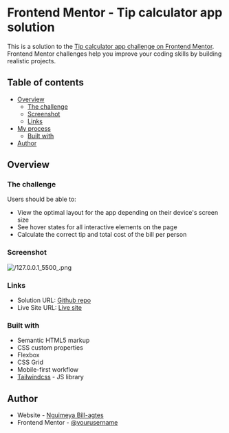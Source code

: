 # Frontend Mentor - Tip calculator app solution

This is a solution to the [Tip calculator app challenge on Frontend Mentor](https://www.frontendmentor.io/challenges/tip-calculator-app-ugJNGbJUX). Frontend Mentor challenges help you improve your coding skills by building realistic projects.

## Table of contents

- [Overview](#overview)
  - [The challenge](#the-challenge)
  - [Screenshot](#screenshot)
  - [Links](#links)
- [My process](#my-process)
  - [Built with](#built-with)
- [Author](#author)

## Overview

### The challenge

Users should be able to:

- View the optimal layout for the app depending on their device's screen size
- See hover states for all interactive elements on the page
- Calculate the correct tip and total cost of the bill per person

### Screenshot

![/127.0.0.1_5500_.png](./screenshot.jpg)

### Links

- Solution URL: [Github repo](https://github.com/nobill1/tip-calculator-app-main)
- Live Site URL: [Live site](https://tip-calculator-app-main-q67l68rxr-nobill1.vercel.app/)

### Built with

- Semantic HTML5 markup
- CSS custom properties
- Flexbox
- CSS Grid
- Mobile-first workflow
- [Tailwindcss](https://tailwindcss.com/) - JS library

## Author

- Website - [Nguimeya Bill-agtes](https://billdev.netlify.app/)
- Frontend Mentor - [@yourusername](https://www.frontendmentor.io/profile/yourusername)

